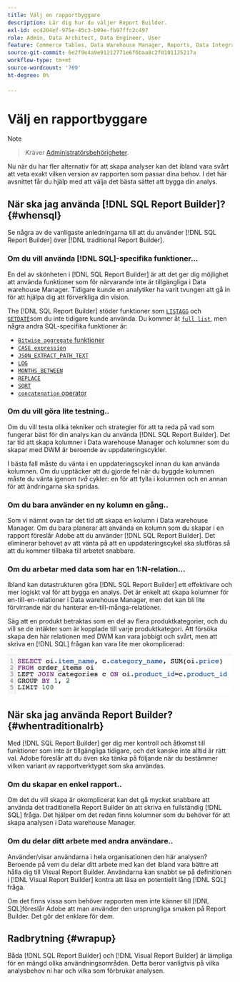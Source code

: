 ```yaml
---
title: Välj en rapportbyggare
description: Lär dig hur du väljer Report Builder.
exl-id: ec4204ef-975e-45c3-b09e-fb97ffc2c497
role: Admin, Data Architect, Data Engineer, User
feature: Commerce Tables, Data Warehouse Manager, Reports, Data Integration
source-git-commit: 6e2f9e4a9e91212771e6f6baa8c2f8101125217a
workflow-type: tm+mt
source-wordcount: '709'
ht-degree: 0%

---
```


# Välj en rapportbyggare

>[!NOTE]
>>Kräver [Administratörsbehörigheter](../../administrator/user-management/user-management.md).

Nu när du har fler alternativ för att skapa analyser kan det ibland vara svårt att veta exakt vilken version av rapporten som passar dina behov. I det här avsnittet får du hjälp med att välja det bästa sättet att bygga din analys.

## När ska jag använda [!DNL SQL Report Builder]? {#whensql}

Se några av de vanligaste anledningarna till att du använder [!DNL SQL Report Builder] över [!DNL traditional Report Builder].

### Om du vill använda [!DNL SQL]-specifika funktioner...

En del av skönheten i [!DNL SQL Report Builder] är att det ger dig möjlighet att använda funktioner som för närvarande inte är tillgängliga i Data warehouse Manager. Tidigare kunde en analytiker ha varit tvungen att gå in för att hjälpa dig att förverkliga din vision.

The [!DNL SQL Report Builder] stöder funktioner som [`LISTAGG`](https://docs.aws.amazon.com/redshift/latest/dg/r_LISTAGG.html) och [`GETDATE`](https://docs.aws.amazon.com/redshift/latest/dg/r_GETDATE.html)som du inte tidigare kunde använda. Du kommer åt [`full list`](https://docs.aws.amazon.com/redshift/latest/dg/c_SQL_functions.html), men några andra SQL-specifika funktioner är:

* [`Bitwise aggregate` funktioner](https://docs.aws.amazon.com/redshift/latest/dg/c_bitwise_aggregate_functions.html)
* [`CASE expression`](https://docs.aws.amazon.com/redshift/latest/dg/r_CASE_function.html)
* [`JSON_EXTRACT_PATH_TEXT`](https://docs.aws.amazon.com/redshift/latest/dg/JSON_EXTRACT_PATH_TEXT.html)
* [`LOG`](https://docs.aws.amazon.com/redshift/latest/dg/r_LOG.html)
* [`MONTHS_BETWEEN`](https://docs.aws.amazon.com/redshift/latest/dg/r_MONTHS_BETWEEN_function.html)
* [`REPLACE`](https://docs.aws.amazon.com/redshift/latest/dg/r_REPLACE.html)
* [`SQRT`](https://docs.aws.amazon.com/redshift/latest/dg/r_SQRT.html)
* [`concatenation` operator](https://docs.aws.amazon.com/redshift/latest/dg/r_concat_op.html)

### Om du vill göra lite testning..

Om du vill testa olika tekniker och strategier för att ta reda på vad som fungerar bäst för din analys kan du använda [!DNL SQL Report Builder]. Det tar tid att skapa kolumner i Data warehouse Manager och kolumner som du skapar med DWM är beroende av uppdateringscykler.

I bästa fall måste du vänta i en uppdateringscykel innan du kan använda kolumnen. Om du upptäcker att du gjorde fel när du byggde kolumnen måste du vänta igenom *två* cykler: en för att fylla i kolumnen och en annan för att ändringarna ska spridas.

### Om du bara använder en ny kolumn en gång..

Som vi nämnt ovan tar det tid att skapa en kolumn i Data warehouse Manager. Om du bara planerar att använda en kolumn som du skapar i en rapport föreslår Adobe att du använder [!DNL SQL Report Builder]. Det eliminerar behovet av att vänta på att en uppdateringscykel ska slutföras så att du kommer tillbaka till arbetet snabbare.

### Om du arbetar med data som har en 1:N-relation...

Ibland kan datastrukturen göra [!DNL SQL Report Builder] ett effektivare och mer logiskt val för att bygga en analys. Det är enkelt att skapa kolumner för en-till-en-relationer i Data warehouse Manager, men det kan bli lite förvirrande när du hanterar en-till-många-relationer.

Säg att en produkt betraktas som en del av flera produktkategorier, och du vill se de intäkter som är kopplade till varje produktkategori. Att försöka skapa den här relationen med DWM kan vara jobbigt och svårt, men att skriva en [!DNL SQL] frågan kan vara lite mer okomplicerad:

![](../../assets/When_should_I_use_the_RB_2.png)

## När ska jag använda Report Builder? {#whentraditionalrb}

Med [!DNL SQL Report Builder] ger dig mer kontroll och åtkomst till funktioner som inte är tillgängliga tidigare, och det kanske inte alltid är rätt val. Adobe föreslår att du även ska tänka på följande när du bestämmer vilken variant av rapportverktyget som ska användas.

### Om du skapar en enkel rapport..

Om det du vill skapa är okomplicerat kan det gå mycket snabbare att använda det traditionella Report Builder än att skriva en fullständig [!DNL SQL] fråga. Det hjälper om det redan finns kolumner som du behöver för att skapa analysen i Data warehouse Manager.

### Om du delar ditt arbete med andra användare..

Använder/visar användarna i hela organisationen den här analysen? Beroende på vem du delar ditt arbete med kan det ibland vara bättre att hålla dig till Visual Report Builder. Användarna kan snabbt se på definitionen i [!DNL Visual Report Builder] kontra att läsa en potentiellt lång [!DNL SQL] fråga.

Om det finns vissa som behöver rapporten men inte känner till [!DNL SQL]föreslår Adobe att man använder den ursprungliga smaken på Report Builder. Det gör det enklare för dem.

## Radbrytning {#wrapup}

Båda [!DNL SQL Report Builder] och [!DNL Visual Report Builder] är lämpliga för en mängd olika användningsområden. Detta beror vanligtvis på vilka analysbehov ni har och vilka som förbrukar analysen.

